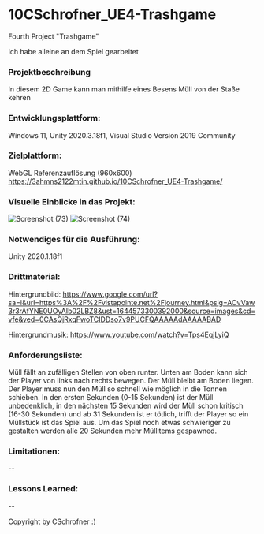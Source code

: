 # 10CSchrofner_UE4-Trashgame
Fourth Project "Trashgame"

Ich habe alleine an dem Spiel gearbeitet

### Projektbeschreibung
In diesem 2D Game kann man mithilfe eines Besens Müll von der Staße kehren

### Entwicklungsplattform: 
Windows 11, Unity 2020.3.18f1, Visual Studio Version 2019 Community

### Zielplattform: 
WebGL Referenzauflösung (960x600) https://3ahmns2122mtin.github.io/10CSchrofner_UE4-Trashgame/
### Visuelle Einblicke in das Projekt: 

![Screenshot (73)](https://user-images.githubusercontent.com/91070191/153390888-d8f28bc8-4e55-49d7-8e28-7e4f831c25d0.png)
![Screenshot (74)](https://user-images.githubusercontent.com/91070191/153390899-20220042-34d3-4cae-95d2-4062b33605c2.png)


### Notwendiges für die Ausführung: 
Unity 2020.1.18f1

### Drittmaterial: 
Hintergrundbild: https://www.google.com/url?sa=i&url=https%3A%2F%2Fvistapointe.net%2Fjourney.html&psig=AOvVaw3r3rAfYNE0UOyAIb02LBZ8&ust=1644573300392000&source=images&cd=vfe&ved=0CAsQjRxqFwoTCIDDso7v9PUCFQAAAAAdAAAAABAD

Hintergrundmusik:
https://www.youtube.com/watch?v=Tps4EqjLyiQ

### Anforderungsliste:

Müll fällt an zufälligen Stellen von oben runter. Unten am Boden kann sich der Player von links nach rechts bewegen. Der Müll bleibt am Boden liegen.
Der Player muss nun den Müll so schnell wie möglich in die Tonnen schieben. In den ersten Sekunden (0-15 Sekunden) ist der Müll unbedenklich, in den nächsten 15 Sekunden
wird der Müll schon kritisch (16-30 Sekunden) und ab 31 Sekunden ist er tötlich, trifft der Player so ein Müllstück ist das Spiel aus.
Um das Spiel noch etwas schwieriger zu gestalten werden alle 20 Sekunden mehr Müllitems gespawned.  


### Limitationen:
--

### Lessons Learned:
--


Copyright by CSchrofner :)
